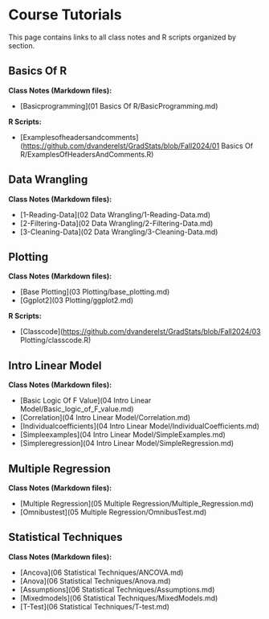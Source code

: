 # Course Tutorials

This page contains links to all class notes and R scripts organized by section.

## Basics Of R
**Class Notes (Markdown files):**
- [Basicprogramming](01 Basics Of R/BasicProgramming.md)

**R Scripts:**
- [Examplesofheadersandcomments](https://github.com/dvanderelst/GradStats/blob/Fall2024/01 Basics Of R/ExamplesOfHeadersAndComments.R)

## Data Wrangling
**Class Notes (Markdown files):**
- [1-Reading-Data](02 Data Wrangling/1-Reading-Data.md)
- [2-Filtering-Data](02 Data Wrangling/2-Filtering-Data.md)
- [3-Cleaning-Data](02 Data Wrangling/3-Cleaning-Data.md)

## Plotting
**Class Notes (Markdown files):**
- [Base Plotting](03 Plotting/base_plotting.md)
- [Ggplot2](03 Plotting/ggplot2.md)

**R Scripts:**
- [Classcode](https://github.com/dvanderelst/GradStats/blob/Fall2024/03 Plotting/classcode.R)

## Intro Linear Model
**Class Notes (Markdown files):**
- [Basic Logic Of F Value](04 Intro Linear Model/Basic_logic_of_F_value.md)
- [Correlation](04 Intro Linear Model/Correlation.md)
- [Individualcoefficients](04 Intro Linear Model/IndividualCoefficients.md)
- [Simpleexamples](04 Intro Linear Model/SimpleExamples.md)
- [Simpleregression](04 Intro Linear Model/SimpleRegression.md)

## Multiple Regression
**Class Notes (Markdown files):**
- [Multiple Regression](05 Multiple Regression/Multiple_Regression.md)
- [Omnibustest](05 Multiple Regression/OmnibusTest.md)

## Statistical Techniques
**Class Notes (Markdown files):**
- [Ancova](06 Statistical Techniques/ANCOVA.md)
- [Anova](06 Statistical Techniques/Anova.md)
- [Assumptions](06 Statistical Techniques/Assumptions.md)
- [Mixedmodels](06 Statistical Techniques/MixedModels.md)
- [T-Test](06 Statistical Techniques/T-test.md)

